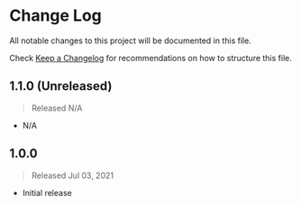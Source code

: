 # Change Log

All notable changes to this project will be documented in this file.

Check [Keep a Changelog](http://keepachangelog.com/) for recommendations on how to structure this file.


## 1.1.0 (Unreleased)
> Released N/A

* N/A

## 1.0.0
> Released Jul 03, 2021

* Initial release
